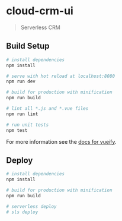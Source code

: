 # cloud-crm-ui

> Serverless CRM

## Build Setup

``` bash
# install dependencies
npm install

# serve with hot reload at localhost:8080
npm run dev

# build for production with minification
npm run build

# lint all *.js and *.vue files
npm run lint

# run unit tests
npm test
```

For more information see the [docs for vueify](https://github.com/vuejs/vueify).



## Deploy

``` bash
# install dependencies
npm install

# build for production with minification
npm run build

# serverless deploy
# sls deploy

```
